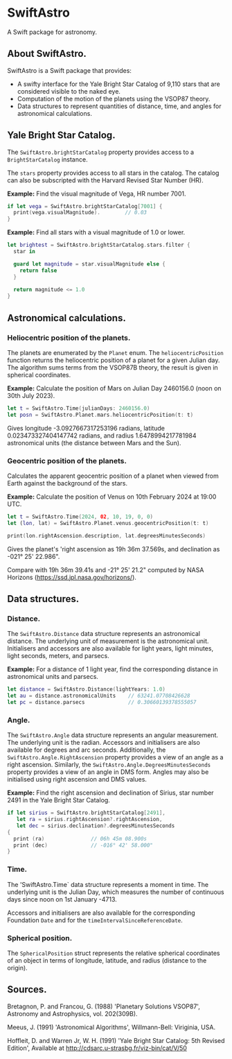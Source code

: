 # SwiftAstro

A Swift package for astronomy.

## About SwiftAstro.
SwiftAstro is a Swift package that provides:
* A swifty interface for the Yale Bright Star Catalog of 9,110 stars that are considered visible to the naked eye.
* Computation of the motion of the planets using the VSOP87 theory.
* Data structures to represent quantities of distance, time, and angles for astronomical calculations.

## Yale Bright Star Catalog.
The `SwiftAstro.brightStarCatalog` property provides access to a `BrightStarCatalog` instance.

The `stars` property provides access to all stars in the catalog. The catalog can also be subscripted with the Harvard Revised Star Number (HR).

**Example:** Find the visual magnitude of Vega, HR number 7001.

```Swift
if let vega = SwiftAstro.brightStarCatalog[7001] {
  print(vega.visualMagnitude).        // 0.03
}
```

**Example:** Find all stars with a visual magnitude of 1.0 or lower.

```Swift
let brightest = SwiftAstro.brightStarCatalog.stars.filter {
  star in

  guard let magnitude = star.visualMagnitude else {
    return false
  }
            
  return magnitude <= 1.0
}
```

## Astronomical calculations.

### Heliocentric position of the planets.
The planets are enumerated by the `Planet` enum. The `heliocentricPosition` function returns the heliocentric position of a planet for a given Julian day. The algorithm sums terms from the VSOP87B theory, the result is given in spherical coordinates.

**Example:** Calculate the position of Mars on Julian Day 2460156.0 (noon on 30th July 2023).

```Swift
let t = SwiftAstro.Time(julianDays: 2460156.0)
let posn = SwiftAstro.Planet.mars.heliocentricPosition(t: t)
```

Gives longitude -3.0927667317253196 radians, latitude 0.023473327404147742 radians, and radius 1.6478994217781984 astronomical units (the distance between Mars and the Sun).

### Geocentric position of the planets.
Calculates the apparent geocentric position of a planet when viewed from Earth against the background of the stars.

**Example:** Calculate the position of Venus on 10th February 2024 at 19:00 UTC.

```Swift
let t = SwiftAstro.Time(2024, 02, 10, 19, 0, 0)
let (lon, lat) = SwiftAstro.Planet.venus.geocentricPosition(t: t)

print(lon.rightAscension.description, lat.degreesMinutesSeconds)
``` 

Gives the planet's 'right ascension as 19h 36m 37.569s, and declination as -021° 25' 22.986".

Compare with 19h 36m 39.41s and -21° 25' 21.2" computed by NASA Horizons (<https://ssd.jpl.nasa.gov/horizons/>).

## Data structures.

### Distance.
The `SwiftAstro.Distance` data structure represents an astronomical distance. The underlying unit of measurement is the astronomical unit. Initialisers and accessors are also available for light years, light minutes, light seconds, meters, and parsecs.

**Example:** For a distance of 1 light year, find the corresponding distance in astronomical units and parsecs.

```Swift
let distance = SwiftAstro.Distance(lightYears: 1.0)
let au = distance.astronomicalUnits    // 63241.07708426628
let pc = distance.parsecs              // 0.30660139378555057
```

### Angle.
The `SwiftAstro.Angle` data structure represents an angular measurement. The underlying unit is the radian. Accessors and initialisers are also available for degrees and arc seconds. Additionally, the `SwiftAstro.Angle.RightAscension` property provides a view of an angle as a right ascension. Similarly, the `SwiftAstro.Angle.DegreesMinutesSeconds` property provides a view of an angle in DMS form. Angles may also be initialised using right ascension and DMS values.

**Example:** Find the right ascension and declination of Sirius, star number 2491 in the Yale Bright Star Catalog.

```Swift
if let sirius = SwiftAstro.brightStarCatalog[2491],
   let ra = sirius.rightAscension?.rightAscension,
   let dec = sirius.declination?.degreesMinutesSeconds
{
  print (ra)               // 06h 45m 08.900s
  print (dec)              // -016° 42' 58.000"
}
```

### Time.
The 'SwiftAstro.Time` data structure represents a moment in time. The underlying unit is the Julian Day, which measures the number of continuous days since noon on 1st January -4713.

Accessors and initialisers are also available for the corresponding Foundation `Date` and for the `timeIntervalSinceReferenceDate`.

### Spherical position.
The `SphericalPosition` struct represents the relative spherical coordinates of an object in terms of longitude, latitude, and radius (distance to the origin).

## Sources.

Bretagnon, P. and Francou, G. (1988) 'Planetary Solutions VSOP87', Astronomy and Astrophysics, vol. 202(309B).

Meeus, J. (1991) 'Astronomical Algorithms', Willmann-Bell: Viriginia, USA.

Hoffleit, D. and Warren Jr, W. H. (1991) 'Yale Bright Star Catalog: 5th Revised Edition', Available at <http://cdsarc.u-strasbg.fr/viz-bin/cat/V/50>

